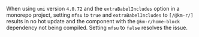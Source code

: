 When using `umi` version `4.0.72` and the `extraBabelIncludes` option in a monorepo project, setting `mfsu` to `true` and `extraBabelIncludes` to `[/@km-r/]` results in no hot update and the component with the `@km-r/home-block` dependency not being compiled. Setting `mfsu` to `false` resolves the issue.
